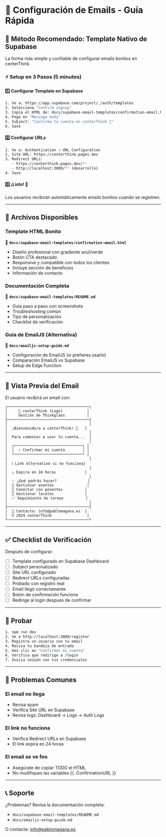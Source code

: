 # 📧 Configuración de Emails - Guía Rápida

## 🎯 Método Recomendado: Template Nativo de Supabase

La forma más simple y confiable de configurar emails bonitos en centerThink.

### ⚡ Setup en 3 Pasos (5 minutos)

#### 1️⃣ Configurar Template en Supabase

```bash
1. Ve a: https://app.supabase.com/project/_/auth/templates
2. Selecciona "Confirm signup"
3. Copia el HTML de: docs/supabase-email-templates/confirmation-email.html
4. Pega en "Message body"
5. Subject: "Confirma tu cuenta en centerThink 🎉"
6. Save
```

#### 2️⃣ Configurar URLs

```bash
1. Ve a: Authentication → URL Configuration
2. Site URL: https://centerthink.pages.dev
3. Redirect URLs:
   - https://centerthink.pages.dev/**
   - http://localhost:3000/** (desarrollo)
4. Save
```

#### 3️⃣ ¡Listo! 🎉

Los usuarios recibirán automáticamente emails bonitos cuando se registren.

---

## 📂 Archivos Disponibles

### Template HTML Bonito
📄 **`docs/supabase-email-templates/confirmation-email.html`**
- Diseño profesional con gradiente azul/verde
- Botón CTA destacado
- Responsive y compatible con todos los clientes
- Incluye sección de beneficios
- Información de contacto

### Documentación Completa
📘 **`docs/supabase-email-templates/README.md`**
- Guía paso a paso con screenshots
- Troubleshooting común
- Tips de personalización
- Checklist de verificación

### Guía de EmailJS (Alternativa)
📗 **`docs/emailjs-setup-guide.md`**
- Configuración de EmailJS (si prefieres usarlo)
- Comparación EmailJS vs Supabase
- Setup de Edge Function

---

## 🎨 Vista Previa del Email

El usuario recibirá un email con:

```
┌─────────────────────────────────────┐
│     🔵 centerThink (Logo)           │
│     Gestión de Thinkglaos          │
├─────────────────────────────────────┤
│                                     │
│  ¡Bienvenido/a a centerThink! 🎉   │
│                                     │
│  Para comenzar a usar tu cuenta...  │
│                                     │
│  ┌───────────────────────────────┐ │
│  │  ✓ Confirmar mi cuenta        │ │
│  └───────────────────────────────┘ │
│                                     │
│  ℹ️ Link alternativo si no funciona│
│                                     │
│  ⚠️ Expira en 24 horas             │
│                                     │
│  ✨ ¿Qué podrás hacer?              │
│  📅 Gestionar eventos               │
│  🎤 Conectar con ponentes          │
│  📍 Gestionar locales              │
│  ✅ Seguimiento de tareas          │
│                                     │
├─────────────────────────────────────┤
│  📧 Contacto: info@pablomagana.es  │
│  © 2024 centerThink                │
└─────────────────────────────────────┘
```

---

## ✅ Checklist de Verificación

Después de configurar:

- [ ] Template configurado en Supabase Dashboard
- [ ] Subject personalizado
- [ ] Site URL configurado
- [ ] Redirect URLs configuradas
- [ ] Probado con registro real
- [ ] Email llegó correctamente
- [ ] Botón de confirmación funciona
- [ ] Redirige al login después de confirmar

---

## 🧪 Probar

```bash
1. npm run dev
2. Ve a http://localhost:3000/register
3. Registra un usuario con tu email
4. Revisa tu bandeja de entrada
5. Haz clic en "Confirmar mi cuenta"
6. Verifica que redirige a /login
7. Inicia sesión con tus credenciales
```

---

## 🐛 Problemas Comunes

### El email no llega
- Revisa spam
- Verifica Site URL en Supabase
- Revisa logs: Dashboard → Logs → Auth Logs

### El link no funciona
- Verifica Redirect URLs en Supabase
- El link expira en 24 horas

### El email se ve feo
- Asegúrate de copiar TODO el HTML
- No modifiques las variables {{ .ConfirmationURL }}

---

## 📞 Soporte

¿Problemas? Revisa la documentación completa:
- `docs/supabase-email-templates/README.md`
- `docs/emailjs-setup-guide.md`

O contacta: info@pablomagana.es
